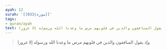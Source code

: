 ```yaml
---
ayah: 12
surah: '[[033|سورة]]'
tags:
- quran/ayah
text: وإذ يقول المنافقون والذين في قلوبهم مرض ما وعدنا الله ورسوله إلا غرورا
---
```

> وإذ يقول المنافقون والذين في قلوبهم مرض ما وعدنا الله ورسوله إلا غرورا
